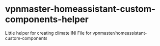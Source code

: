 # vpnmaster-homeassistant-custom-components-helper
Little helper for creating climate INI File for vpnmaster/homeassistant-custom-components 
